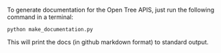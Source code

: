 To generate documentation for the Open Tree APIS, just run the following command in a terminal:

```
python make_documentation.py
```

This will print the docs (in github markdown format) to standard output.